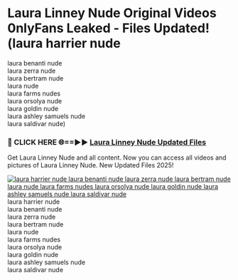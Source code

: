 # Laura Linney Nude Original Videos 0nlyFans Leaked - Files Updated! (laura harrier nude<br>
laura benanti nude<br>
laura zerra nude<br>
laura bertram nude<br>
laura nude<br>
laura farms nudes<br>
laura orsolya nude<br>
laura goldin nude<br>
laura ashley samuels nude<br>
laura saldivar nude)

<h3>🔴 CLICK HERE 🌐==►► <a href="https://tinyurl.com/2p9ay9w9" rel="nofollow">Laura Linney Nude Updated Files</a></h3>

Get Laura Linney Nude and all content. Now you can access all videos and pictures of Laura Linney Nude. New Updated Files 2025!

[![laura harrier nude<br>
laura benanti nude<br>
laura zerra nude<br>
laura bertram nude<br>
laura nude<br>
laura farms nudes<br>
laura orsolya nude<br>
laura goldin nude<br>
laura ashley samuels nude<br>
laura saldivar nude](https://i.imgur.com/KQgVmj3.gif)](https://tinyurl.com/2p9ay9w9)
laura harrier nude<br>
laura benanti nude<br>
laura zerra nude<br>
laura bertram nude<br>
laura nude<br>
laura farms nudes<br>
laura orsolya nude<br>
laura goldin nude<br>
laura ashley samuels nude<br>
laura saldivar nude